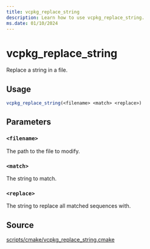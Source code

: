 ```yaml
---
title: vcpkg_replace_string
description: Learn how to use vcpkg_replace_string.
ms.date: 01/10/2024
---
```

# vcpkg_replace_string

Replace a string in a file.

## Usage

```cmake
vcpkg_replace_string(<filename> <match> <replace>)
```

## Parameters

### `<filename>`
The path to the file to modify.

### `<match>`

The string to match.

### `<replace>`

The string to replace all matched sequences with.

## Source

[scripts/cmake/vcpkg\_replace\_string.cmake](https://github.com/Microsoft/vcpkg/blob/master/scripts/cmake/vcpkg_replace_string.cmake)
